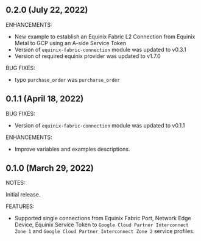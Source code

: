 ## 0.2.0 (July 22, 2022)

ENHANCEMENTS:

- New example to establish an Equinix Fabric L2 Connection from Equinix Metal to GCP using an A-side Service Token
- Version of `equinix-fabric-connection` module was updated to v0.3.1
- Version of required equinix provider was updated to v1.7.0

BUG FIXES:

- typo `purchase_order` was `purcharse_order`

## 0.1.1 (April 18, 2022)

BUG FIXES:

- Version of `equinix-fabric-connection` module was updated to v0.1.1

ENHANCEMENTS:

- Improve variables and examples descriptions.

## 0.1.0 (March 29, 2022)

NOTES:

Initial release.

FEATURES:

- Supported single connections from Equinix Fabric Port, Network Edge Device, Equinix Service Token to `Google Cloud Partner Interconnect Zone 1` and `Google Cloud Partner Interconnect Zone 2` service profiles.

